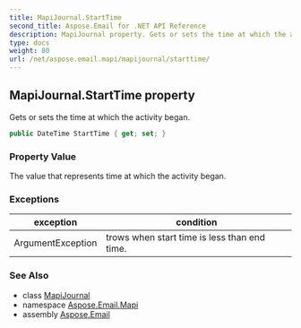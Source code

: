 ```yaml
---
title: MapiJournal.StartTime
second_title: Aspose.Email for .NET API Reference
description: MapiJournal property. Gets or sets the time at which the activity began
type: docs
weight: 80
url: /net/aspose.email.mapi/mapijournal/starttime/
---
```

## MapiJournal.StartTime property

Gets or sets the time at which the activity began.

```csharp
public DateTime StartTime { get; set; }
```

### Property Value

The value that represents time at which the activity began.

### Exceptions

| exception | condition |
| --- | --- |
| ArgumentException | trows when start time is less than end time. |

### See Also

* class [MapiJournal](../)
* namespace [Aspose.Email.Mapi](../../mapijournal/)
* assembly [Aspose.Email](../../../)


